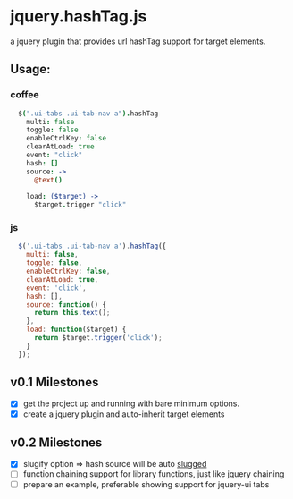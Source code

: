 # jquery.hashTag.js

a jquery plugin that provides url hashTag support for target elements.

## Usage:

### coffee
```coffeescript
  $(".ui-tabs .ui-tab-nav a").hashTag
    multi: false
    toggle: false
    enableCtrlKey: false
    clearAtLoad: true
    event: "click"
    hash: []
    source: ->
      @text()
  
    load: ($target) ->
      $target.trigger "click"
```
### js
```javascript
  $('.ui-tabs .ui-tab-nav a').hashTag({
    multi: false,
    toggle: false,
    enableCtrlKey: false,
    clearAtLoad: true,
    event: 'click',
    hash: [],
    source: function() {
      return this.text();
    },
    load: function($target) {
      return $target.trigger('click');
    }
  });
```
## v0.1 Milestones
- [x] get the project up and running with bare minimum options.
- [x] create a jquery plugin and auto-inherit target elements

## v0.2 Milestones
- [x] slugify option => hash source will be auto [slugged](http://stackoverflow.com/questions/427102/what-is-a-slug-in-django)
- [ ] function chaining support for library functions, just like jquery chaining
- [ ] prepare an example, preferable showing support for jquery-ui tabs
